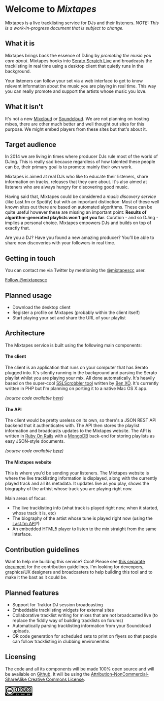 # Welcome to *Mixtapes*

Mixtapes is a live tracklisting service for DJs and their listeners. *NOTE: This is a work-in-progress document that is subject to change.*

## What it is

Mixtapes brings back the essence of DJing by *promoting the music you care about*. Mixtapes hooks into [Serato Scratch Live](http://serato.com/scratchlive) and broadcasts the tracklisting in real time using a desktop client that quietly runs in the background.

Your listeners can follow your set via a web interface to get to know relevant information about the music you are playing in real time. This way you can really promote and support the artists whose music you love.

## What it isn't

It's not a new [Mixcloud](http://mixcloud.com/) or [Soundcloud](www.soundcloud.com). We are not planning on hosting mixes, there are other much better and well thought out sites for this purpose. We might embed players from these sites but that's about it.

## Target audience

In 2014 we are living in times where producer DJs rule most of the world of DJing. This is really sad because regardless of how talented these people can be, their primary goal is to promote mainly their own work.

Mixtapes is aimed at real DJs who like to educate their listeners, share information on tracks, releases that they care about. It's also aimed at listeners who are always hungry for discovering good music.

Having said that, Mixtapes could be considered a *music discovery service* (like Last.fm or Spotify) but with an important distinction: Most of these well known sites out there are based on automated algorithms. These can be quite useful however these are missing an important point: **Results of algorithm-generated playlists won't get you far**. Curation - and so DJing - implies a personal choice. Mixtapes empowers DJs and builds on top of exactly that.

Are you a DJ? Have you found a new amazing producer? You’ll be able to share new discoveries with your followers in real time.

## Getting in touch

You can contact me via Twitter by mentioning the [@mixtapescc](http://twitter.com/mixtapescc) user.

<a href="https://twitter.com/mixtapescc" class="twitter-follow-button" data-show-count="false">Follow @mixtapescc</a>
<script>!function(d,s,id){var js,fjs=d.getElementsByTagName(s)[0],p=/^http:/.test(d.location)?'http':'https';if(!d.getElementById(id)){js=d.createElement(s);js.id=id;js.src=p+'://platform.twitter.com/widgets.js';fjs.parentNode.insertBefore(js,fjs);}}(document, 'script', 'twitter-wjs');</script>

## Planned usage

* Download the desktop client
* Register a profile on Mixtapes (probably within the client itself)
* Start playing your set and share the URL of your playlist

## Architecture

The Mixtapes service is built using the following main components:

#### The client

The client is an application that runs on your computer that has Serato plugged into. It's silently running in the background and parsing the Serato playlist whilst you are playing your mix. All done automatically. It's heavily based on the super-cool [SSLScrobbler tool](https://github.com/ben-xo/sslscrobbler) written by [Ben XO](https://github.com/ben-xo). It's currently written in PHP but I'm planning on porting it to a native Mac OS X app.

*(source code available [here](https://github.com/mixtapes/client))*

#### The API

The client would be pretty useless on its own, so there's a JSON REST API backend that it authenticates with. The API then stores the playlist information and broadcasts updates to the Mixtapes website. The API is written in [Ruby On Rails](http://rubyonrails.org/) with a [MongoDB](http://www.mongodb.org/) back-end for storing playlists as easy JSON-style documents.

*(source code available [here](https://github.com/mixtapes/api))*

#### The Mixtapes website

This is where you'd be sending your listeners. The Mixtapes website is where the live tracklisting information is displayed, along with the currently played track and all its metadata. It updates live as you play, shows the biography of the arthist whose track you are playing right now.

Main areas of focus:

* The live tracklisting info (what track is played right now, when it started, whose track it is, etc)
* The biography of the artist whose tune is played right now (using the [Last.fm API](http://www.last.fm/api)?)
* An embedded HTML5 player to listen to the mix straight from the same interface.

## Contribution guidelines

Want to help me building this service? Cool! Please see [this separate document](How-to-contribute.md) for the contribution guidelines. I'm looking for deveopers, graphics/UX designers and broadcasters to help building this tool and to make it the bast as it could be.

## Planned features

* Support for Traktor DJ session broadcasting
* Embeddable tracklisting widgets for external sites
* Collaborative tracklist writing for mixes that are not broadcasted live (to replace the fiddly way of building tracklists on forums)
* Automatically parsing tracklisting information from your Soundcloud uploads.
* QR code generation for scheduled sets to print on flyers so that people can follow tracklisting in clubbing environemtns

## Licensing

The code and all its components will be made 100% open source and will be available on [Github](https://github.com/mixtapes). It will be using the [Attribution-NonCommercial-ShareAlike Creative Commons License](http://creativecommons.org/licenses/by-nc-sa/4.0/).

![CC BY-NC-SA](./images/creative-commons-symbol.png "Attribution-NonCommercial-ShareAlike Creative Commons License")
